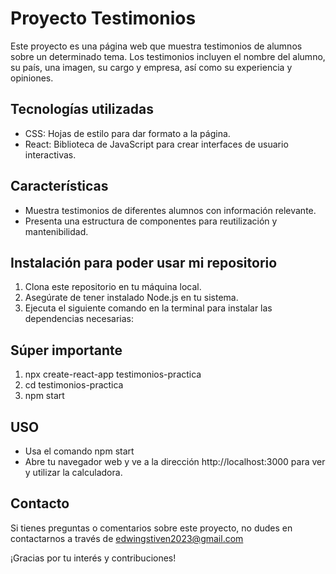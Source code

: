 # Proyecto Testimonios
Este proyecto es una página web que muestra testimonios de alumnos sobre un determinado tema. Los testimonios incluyen el nombre del alumno, su país, una imagen, su cargo y empresa, así como su experiencia y opiniones.

## Tecnologías utilizadas

- CSS: Hojas de estilo para dar formato a la página.
- React: Biblioteca de JavaScript para crear interfaces de usuario interactivas.

## Características

- Muestra testimonios de diferentes alumnos con información relevante.
- Presenta una estructura de componentes para reutilización y mantenibilidad.


## Instalación para poder usar mi repositorio

1. Clona este repositorio en tu máquina local.
2. Asegúrate de tener instalado Node.js en tu sistema.
3. Ejecuta el siguiente comando en la terminal para instalar las dependencias necesarias:

## Súper importante

1. npx create-react-app testimonios-practica
2. cd testimonios-practica
3. npm start 

## USO
- Usa el comando npm start
- Abre tu navegador web y ve a la dirección http://localhost:3000 para ver y utilizar la calculadora.

## Contacto 

Si tienes preguntas o comentarios sobre este proyecto, no dudes en contactarnos a través de edwingstiven2023@gmail.com

¡Gracias por tu interés y contribuciones!
